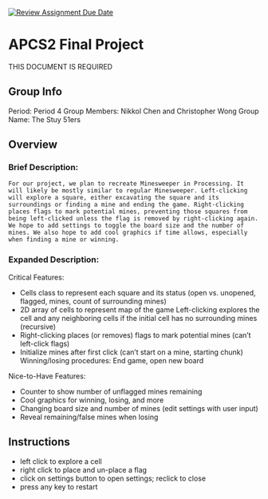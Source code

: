 [![Review Assignment Due Date](https://classroom.github.com/assets/deadline-readme-button-24ddc0f5d75046c5622901739e7c5dd533143b0c8e959d652212380cedb1ea36.svg)](https://classroom.github.com/a/syDSSnTt)
# APCS2 Final Project
THIS DOCUMENT IS REQUIRED
## Group Info
Period: Period 4
Group Members: Nikkol Chen and Christopher Wong
Group Name: The Stuy 51ers
## Overview
### Brief Description: 
	For our project, we plan to recreate Minesweeper in Processing. It will likely be mostly similar to regular Minesweeper. Left-clicking will explore a square, either excavating the square and its surroundings or finding a mine and ending the game. Right-clicking places flags to mark potential mines, preventing those squares from being left-clicked unless the flag is removed by right-clicking again. We hope to add settings to toggle the board size and the number of mines. We also hope to add cool graphics if time allows, especially when finding a mine or winning.

### Expanded Description: 
Critical Features:
- Cells class to represent each square and its status (open vs. unopened, flagged, mines, count of surrounding mines)
- 2D array of cells to represent map of the game
Left-clicking explores the cell and any neighboring cells if the initial cell has no surrounding mines (recursive)
- Right-clicking places (or removes) flags to mark potential mines (can’t left-click flags)
- Initialize mines after first click (can’t start on a mine, starting chunk)
Winning/losing procedures: End game, open new board

Nice-to-Have Features:
- Counter to show number of unflagged mines remaining
- Cool graphics for winning, losing, and more
- Changing board size and number of mines (edit settings with user input)
- Reveal remaining/false mines when losing

## Instructions
- left click to explore a cell
- right click to place and un-place a flag
- click on settings button to open settings; reclick to close
- press any key to restart
